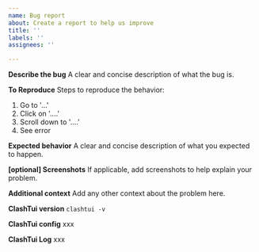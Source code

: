 ```yaml
---
name: Bug report
about: Create a report to help us improve
title: ''
labels: ''
assignees: ''

---
```


**Describe the bug**
A clear and concise description of what the bug is.

**To Reproduce**
Steps to reproduce the behavior:
1. Go to '...'
2. Click on '....'
3. Scroll down to '....'
4. See error

**Expected behavior**
A clear and concise description of what you expected to happen.

**[optional] Screenshots**
If applicable, add screenshots to help explain your problem.

**Additional context**
Add any other context about the problem here.

**ClashTui version**
`clashtui -v`

**ClashTui config**
xxx

**ClashTui Log**
xxx

